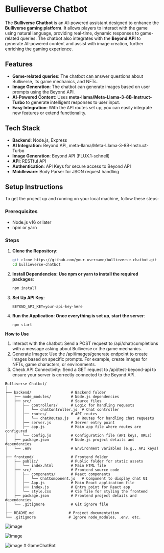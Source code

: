  # Bullieverse Chatbot

The **Bulliverse Chatbot** is an AI-powered assistant designed to enhance the **Bulliverse gaming platform**. It allows players to interact with the game using natural language, providing real-time, dynamic responses to game-related queries. The chatbot also integrates with the **Beyond API** to generate AI-powered content and assist with image creation, further enriching the gaming experience.

## Features
- **Game-related queries**: The chatbot can answer questions about Bulliverse, its game mechanics, and NFTs.
- **Image Generation**: The chatbot can generate images based on user prompts using the Beyond API.
- **AI-Powered Content**: Uses **meta-llama/Meta-Llama-3-8B-Instruct-Turbo** to generate intelligent responses to user input.
- **Easy Integration**: With the API routes set up, you can easily integrate new features or extend functionality.
  
## Tech Stack
- **Backend**: Node.js, Express
- **AI Integration**: Beyond API, meta-llama/Meta-Llama-3-8B-Instruct-Turbo
- **Image Generation**: Beyond API (FLUX.1-schnell)
- **API**: RESTful API
- **Authentication**: API Keys for secure access to Beyond API
- **Middleware**: Body Parser for JSON request handling

## Setup Instructions
To get the project up and running on your local machine, follow these steps:

### Prerequisites
- Node.js v16 or later
- npm or yarn

### Steps
1. **Clone the Repository**:
   ```bash
   git clone https://github.com/your-username/bullieverse-chatbot.git
   cd bullieverse-chatbot
2. **Install Dependencies: Use npm or yarn to install the required packages**:
    ```bash
    npm install
    ```
3. **Set Up API Key**:
   ```
   BEYOND_API_KEY=your-api-key-here
   ```
4. **Run the Application: Once everything is set up, start the server**:
    ```
    npm start
    ```

**How to Use**
1. Interact with the chatbot: Send a POST request to /api/chat/completions with a message asking about Bulliverse or the game mechanics.
2. Generate Images: Use the /api/images/generate endpoint to create images based on specific prompts. For example, create images for NFTs, game characters, or environments.
3. Check API Connectivity: Send a GET request to /api/test-beyond-api to ensure your server is correctly connected to the Beyond API.

```
Bulliverse-Chatbot/
│
├── backend/                  # Backend folder
│   ├── node_modules/         # Node.js dependencies
│   ├── src/                  # Source files
│   │   ├── controllers/      # Logic for handling requests
│   │   │   └── chatController.js  # Chat controller
│   │   ├── routes/           # API routes
│   │   │   └── chatRoutes.js    # Routes for handling chat requests
│   │   ├── server.js         # Server entry point
│   │   ├── app.js            # Main app file where routes are configured
│   │   └── config.js         # Configuration file (API keys, URLs)
│   ├── package.json          # Node.js project details and dependencies
│   └── .env                  # Environment variables (e.g., API keys)
│
├── frontend/                 # Frontend folder
│   ├── public/               # Public folder for static assets
│   │   └── index.html        # Main HTML file
│   ├── src/                  # Frontend source code
│   │   ├── components/       # React components
│   │   │   └── ChatComponent.js   # Component to display chat UI
│   │   ├── App.js            # Main React application file
│   │   ├── index.js          # Entry point for React app
│   │   └── style.css         # CSS file for styling the frontend
│   ├── package.json          # Frontend project details and dependencies
│   └── .gitignore            # Git ignore file
│
├── README.md                # Project documentation
└── .gitignore               # Ignore node_modules, .env, etc.

```

![image](https://github.com/user-attachments/assets/fd820c70-8c6e-44d9-977b-ba18fbfed9aa)

![image](https://github.com/user-attachments/assets/7e2496bf-01ee-4768-b147-9663b377ae21)

![image](https://github.com/user-attachments/assets/db49c570-d39c-48d5-842d-c60bc84a7141)
#   G a m e C h a t B o t  
 
